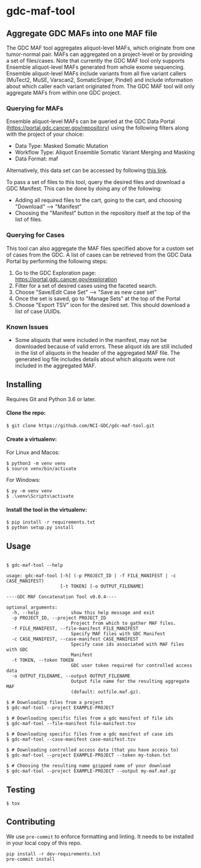 # gdc-maf-tool

## Aggregate GDC MAFs into one MAF file

The GDC MAF tool aggregates aliquot-level MAFs, which originate from one tumor-normal pair.  MAFs can aggregated on a project-level or by providing a set of files/cases. Note that currently the GDC MAF tool only supports Ensemble aliquot-level MAFs generated from whole exome sequencing.  Ensemble aliquot-level MAFs include variants from all five variant callers (MuTect2, MuSE, Varscan2, SomaticSniper, Pindel) and include information about which caller each variant originated from. The GDC MAF tool will only aggregate MAFs from within one GDC project.

### Querying for MAFs

Ensemble aliquot-level MAFs can be queried at the GDC Data Portal (https://portal.gdc.cancer.gov/repository) using the following filters along with the project of your choice:


* Data Type: Masked Somatic Mutation
* Workflow Type: Aliquot Ensemble Somatic Variant Merging and Masking
* Data Format: maf

Alternatively, this data set can be accessed by following [this link](https://portal.gdc.cancer.gov/repository?facetTab=files&filters=%7B%22op%22%3A%22and%22%2C%22content%22%3A%5B%7B%22op%22%3A%22in%22%2C%22content%22%3A%7B%22field%22%3A%22files.analysis.workflow_type%22%2C%22value%22%3A%5B%22Aliquot+Ensemble+Somatic+Variant+Merging+and+Masking%22%5D%7D%7D%2C%7B%22op%22%3A%22in%22%2C%22content%22%3A%7B%22field%22%3A%22files.data_format%22%2C%22value%22%3A%5B%22maf%22%5D%7D%7D%2C%7B%22op%22%3A%22in%22%2C%22content%22%3A%7B%22field%22%3A%22files.data_type%22%2C%22value%22%3A%5B%22Masked+Somatic+Mutation%22%5D%7D%7D%5D%7D).

To pass a set of files to this tool, query the desired files and download a GDC Manifest. This can be done by doing any of the following:

- Adding all required files to the cart, going to the cart, and choosing "Download" --> "Manifest"
- Choosing the "Manifest" button in the repository itself at the top of the list of files.

### Querying for Cases

This tool can also aggregate the MAF files specified above for a custom set of cases from the GDC.  A list of cases can be retrieved from the GDC Data Portal by performing the following steps:

1.  Go to the GDC Exploration page: https://portal.gdc.cancer.gov/exploration
1.  Filter for a set of desired cases using the faceted search.
1.  Choose "Save/Edit Case Set" --> "Save as new case set"
1.  Once the set is saved, go to "Manage Sets" at the top of the Portal
1.  Choose "Export TSV" icon for the desired set. This should download a list of case UUIDs.

### Known Issues
*  Some aliquots that were included in the manifest, may not be downloaded because of valid errors. These aliquot ids are still included in the list of aliquots in the header of the aggregated MAF file. The generated log file includes details about which aliquots were not included in the aggregated MAF.


Installing
---

Requires Git and Python 3.6 or later.

#### Clone the repo:
```shell
$ git clone https://github.com/NCI-GDC/gdc-maf-tool.git
```
#### Create a virtualenv:
For Linux and Macos:
```shell
$ python3 -m venv venv
$ source venv/bin/activate
```
For Windows:
```shell
$ py -m venv venv
$ .\venv\Scripts\activate
```
#### Install the tool in the virtualenv:
```shell
$ pip install -r requirements.txt
$ python setup.py install
```

Usage
---

```shell

$ gdc-maf-tool --help

usage: gdc-maf-tool [-h] (-p PROJECT_ID | -f FILE_MANIFEST | -c CASE_MANIFEST)
                    [-t TOKEN] [-o OUTPUT_FILENAME]

----GDC MAF Concatenation Tool v0.0.4----

optional arguments:
  -h, --help            show this help message and exit
  -p PROJECT_ID, --project PROJECT_ID
                        Project from which to gather MAF files.
  -f FILE_MANIFEST, --file-manifest FILE_MANIFEST
                        Specify MAF files with GDC Manifest
  -c CASE_MANIFEST, --case-manifest CASE_MANIFEST
                        Specify case ids associated with MAF files with GDC
                        Manifest
  -t TOKEN, --token TOKEN
                        GDC user token required for controlled access data
  -o OUTPUT_FILENAME, --output OUTPUT_FILENAME
                        Output file name for the resulting aggregate MAF
                        (default: outfile.maf.gz).

$ # Downloading files from a project
$ gdc-maf-tool --project EXAMPLE-PROJECT

$ # Downloading specific files from a gdc manifest of file ids
$ gdc-maf-tool --file-manifest file-manifest.tsv

$ # Downloading specific files from a gdc manifest of case ids
$ gdc-maf-tool --case-manifest case-manifest.tsv

$ # Downloading controlled access data (that you have access to)
$ gdc-maf-tool --project EXAMPLE-PROJECT --token my-token.txt

$ # Choosing the resulting name gzipped name of your download
$ gdc-maf-tool --project EXAMPLE-PROJECT --output my-maf.maf.gz
```

Testing
---

```shell
$ tox
```

Contributing
---

We use `pre-commit` to enforce formatting and linting.  It needs to be installed
in your local copy of this repo.

```shell script
pip install -r dev-requirements.txt
pre-commit install
```
